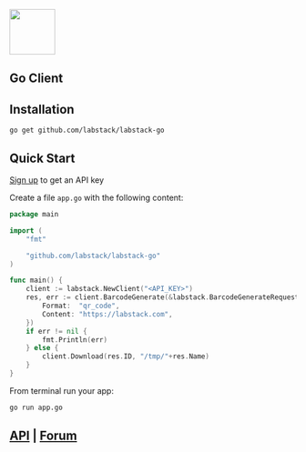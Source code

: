 <a href="https://labstack.com"><img height="80" src="https://cdn.labstack.com/images/labstack-logo.svg"></a>

## Go Client

## Installation

`go get github.com/labstack/labstack-go`

## Quick Start

[Sign up](https://labstack.com/signup) to get an API key

Create a file `app.go` with the following content:

```go
package main

import (
	"fmt"

	"github.com/labstack/labstack-go"
)

func main() {
	client := labstack.NewClient("<API_KEY>")
	res, err := client.BarcodeGenerate(&labstack.BarcodeGenerateRequest{
		Format:  "qr_code",
		Content: "https://labstack.com",
	})
	if err != nil {
		fmt.Println(err)
	} else {
		client.Download(res.ID, "/tmp/"+res.Name)
	}
}
```

From terminal run your app:

```sh
go run app.go
```

## [API](https://labstack.com/api) | [Forum](https://forum.labstack.com)
